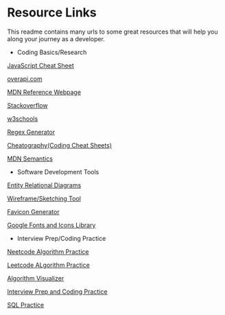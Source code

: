 # Resource Links

This readme contains many urls to some great resources that will help you along your journey as a developer.

- Coding Basics/Research

[JavaScript Cheat Sheet](https://websitesetup.org/wp-content/uploads/2020/09/Javascript-Cheat-Sheet.pdf)

[overapi.com](https://overapi.com/)

[MDN Reference Webpage](https://developer.mozilla.org/en-US/docs/Web#web_technology_references)

[Stackoverflow](https://stackoverflow.com/)

[w3schools](https://www.w3schools.com/)

[Regex Generator](https://regexr.com/)

[Cheatography(Coding Cheat Sheets)](https://cheatography.com/davechild/cheat-sheets/html4/)

[MDN Semantics](https://developer.mozilla.org/en-US/docs/Glossary/Semantics)

- Software Development Tools

[Entity Relational Diagrams](https://app.diagrams.net/)

[Wireframe/Sketching Tool](https://excalidraw.com/)

[Favicon Generator](https://favicon.io/favicon-converter/)

[Google Fonts and Icons Library](https://fonts.google.com/?icon.style=Two+tone&icon.set=Material+Icons)

- Interview Prep/Coding Practice

[Neetcode Algorithm Practice](https://neetcode.io/)

[Leetcode ALgorithm Practice](https://leetcode.com/)

[Algorithm Visualizer](https://algorithm-visualizer.org/)

[Interview Prep and Coding Practice](https://www.hackerrank.com/)

[SQL Practice](https://www.sql-practice.com/)
